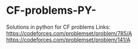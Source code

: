 # CF-problems-PY-
Solutions in python for CF problems
Links:
  https://codeforces.com/problemset/problem/785/A
  https://codeforces.com/problemset/problem/141/A
